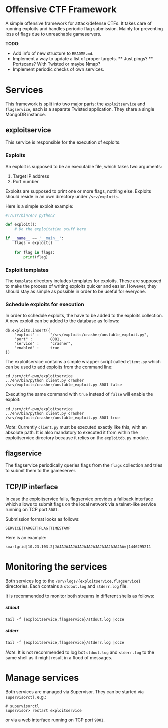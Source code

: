 Offensive CTF Framework
=======================

A simple offensive framework for attack/defense CTFs. It takes care of running exploits and handles periodic flag submission. Mainly for preventing loss of flags due to unreachable gameservers.

**TODO**:

* Add info of new structure to `README.md`.
* Implement a way to update a list of proper targets.
** Just pings?
** Portscans? With Twisted or maybe Nmap?
* Implement periodic checks of own services.

# Services

This framework is split into two major parts: the `exploitservice` and `flagservice`, each is a separate Twisted application. They share a single MongoDB instance.

## exploitservice

This service is responsible for the execution of exploits.

### Exploits

An exploit is supposed to be an executable file, which takes two arguments:

1. Target IP address
2. Port number

Exploits are supposed to print one or more flags, nothing else. Exploits should reside in an own directory under `/srv/exploits`.

Here is a simple exploit example:

```python
#!/usr/bin/env python2

def exploit():
    # Do the exploitation stuff here

if __name__ == '__main__':
    flags = exploit()
    
    for flag in flags:
        print(flag)
```

### Exploit templates

The `template` directory includes templates for exploits. These are supposed to make the process of writing exploits quicker and easier. However, they should stay as simple as possible in order to be useful for everyone.

### Schedule exploits for execution

In order to schedule exploits, the have to be added to the exploits collection. A new exploit can be added to the database as follows:

```
db.exploits.insert({
    "exploit" :     "/srv/exploits/crasher/unstable_exploit.py",
    "port" :        8081,
    "service" :     "crasher",
    "enabled" :     true
})
```

The exploitservice contains a simple wrapper script called `client.py` which can be used to add exploits from the command line:

```
cd /srv/ctf-pwn/exploitservice
../env/bin/python client.py crasher /srv/exploits/crasher/unstable_exploit.py 8081 false
```

Executing the same command with `true` instead of `false` will enable the exploit:

```
cd /srv/ctf-pwn/exploitservice
../env/bin/python client.py crasher /srv/exploits/crasher/unstable_exploit.py 8081 true
```

*Note*: Currently `client.py` must be executed exactly like this, with an absolute path. It is also mandatory to executed it from within the exploitservice directory because it relies on the `exploitdb.py` module.



## flagservice

The flagservice periodically queries flags from the `flags` collection and tries to submit them to the gameserver.

## TCP/IP interface

In case the exploitservice fails, flagservice provides a fallback interface which allows to submit flags on the local network via a telnet-like service running on TCP port `8081`.

Submission format looks as follows:

```
SERVICE|TARGET|FLAG|TIMESTAMP
```

Here is an example:

```
smartgrid|10.23.103.2|JAJAJAJAJAJAJAJAJAJAJAJAJAJAJAA=|1446295211
```

# Monitoring the services

Both services log to the `/srv/logs/{exploitservice,flagservice}` directories. Each contains a `stdout.log` and `stderr.log` file.

It is recommended to monitor both streams in different shells as follows:

##### stdout

```
tail -f {exploitservice,flagservice}/stdout.log |ccze
```

##### stderr

```
tail -f {exploitservice,flagservice}/stderr.log |ccze
```

*Note*: It is not recommended to log bot `stdout.log` and `stderr.log` to the same shell as it might result in a flood of messages.

# Manage services

Both services are managed via Supervisor. They can be started via `supervisorctl`, e.g.:

```
# supervisorctl
supervisor> restart exploitservice
```

or via a web interface running on TCP port `9001`.
